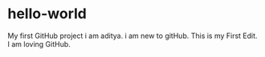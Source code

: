 # hello-world
My first GitHub project
i am aditya. i am new to gitHub.
This is my First Edit. 
I am loving GitHub.
